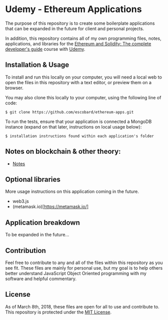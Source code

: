 # Udemy - Ethereum Applications

The purpose of this repository is to create some boilerplate applications that can be expanded in the future for client and personal projects.

In addition, this repository contains all of my own programming files, notes, applications, and libraries for the [Ethereum and Solidity: The complete developer's guide](https://www.udemy.com/ethereum-and-solidity-the-complete-developers-guide) course with [Udemy](https://www.udemy.com). 

## Installation & Usage

To install and run this locally on your computer, you will need a local web to open the files in this repository with a text editor, or preview them on a browser.

You may also clone this locally to your computer, using the following line of code:

```
$ git clone https://github.com/escobard/ethereum-apps.git
```

To run the tests, ensure that your application is connected a MongoDB instance (expand on that later, instructions on local usage below):
```
$ installation instructions found within each application's folder
```

## Notes on blockchain & other theory:

- [Notes](https://github.com/escobard/ethereum-apps/wiki/Notes)

## Optional libraries

More usage instructions on this application coming in the future.

- web3.js
- (metamask.io)[https://metamask.io/]

## Application breakdown

To be expanded in the future...

## Contribution

Feel free to contribute to any and all of the files within this repository as you see fit. These files are mainly for personal use, but my goal is to help others better understand JavaScript Object Oriented programming with my software and helpful commentary.

## License

As of March 8th, 2018, these files are open for all to use and contribute to. This repository is protected under the [MIT License](http://choosealicense.com/licenses/mit/).